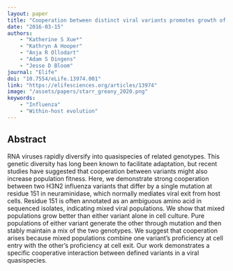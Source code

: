 ```yaml
---
layout: paper
title: "Cooperation between distinct viral variants promotes growth of H3N2 influenza in cell culture"
date: "2016-03-15"
authors: 
    - "Katherine S Xue*"
    - "Kathryn A Hooper"
    - "Anja R Ollodart"
    - "Adam S Dingens"
    - "Jesse D Bloom"
journal: "Elife"
doi: "10.7554/eLife.13974.001"
link: "https://elifesciences.org/articles/13974"
image: "/assets/papers/starr_greany_2020.png"
keywords:
    - "Influenza"
    - "Within-host evolution"
---
```


## Abstract

RNA viruses rapidly diversify into quasispecies of related genotypes. This genetic diversity has long been known to facilitate adaptation, but recent studies have suggested that cooperation between variants might also increase population fitness. Here, we demonstrate strong cooperation between two H3N2 influenza variants that differ by a single mutation at residue 151 in neuraminidase, which normally mediates viral exit from host cells. Residue 151 is often annotated as an ambiguous amino acid in sequenced isolates, indicating mixed viral populations. We show that mixed populations grow better than either variant alone in cell culture. Pure populations of either variant generate the other through mutation and then stably maintain a mix of the two genotypes. We suggest that cooperation arises because mixed populations combine one variant’s proficiency at cell entry with the other’s proficiency at cell exit. Our work demonstrates a specific cooperative interaction between defined variants in a viral quasispecies.
